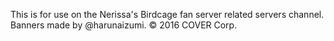 This is for use on the Nerissa's Birdcage fan server related servers channel. Banners made by @harunaizumi.
© 2016 COVER Corp.
